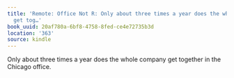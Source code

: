```yaml
---
title: 'Remote: Office Not R: Only about three times a year does the whole company
  get tog…'
book_uuid: 20af780a-6bf8-4758-8fed-ce4e72735b3d
location: '363'
source: kindle
---
```


Only about three times a year does the whole company get together in the Chicago office.